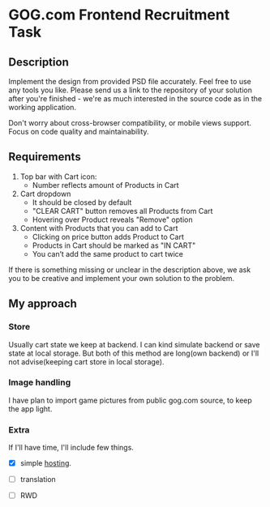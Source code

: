 # GOG.com Frontend Recruitment Task

## Description

Implement the design from provided PSD file accurately. Feel free to use any tools you like. Please send us a link to the repository of your solution after you're finished - we're as much interested in the source code as in the working application.

Don't worry about cross-browser compatibility, or mobile views support. Focus on code quality and maintainability.

## Requirements

1. Top bar with Cart icon:
    * Number reflects amount of Products in Cart
2. Cart dropdown
    * It should be closed by default
    * "CLEAR CART" button removes all Products from Cart
    * Hovering over Product reveals "Remove" option
3. Content with Products that you can add to Cart
    * Clicking on price button adds Product to Cart
    * Products in Cart should be marked as "IN CART"
    * You can’t add the same product to cart twice

If there is something missing or unclear in the description above, we ask you to be creative and implement your own solution to the problem.

## My approach

### Store

Usually cart state we keep at backend. I can kind simulate backend or save 
state at local storage. But both of this method are long(own backend) or
I'll not advise(keeping cart store in local storage).

### Image handling 

I have plan to import game pictures from public gog.com source, to keep the app
light.

### Extra 

If I'll have time, I'll include few things.
- [x] simple [hosting].
- [ ] translation
- [ ] RWD


[hosting]: https://jovial-booth-54c65f.netlify.com/
